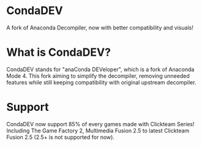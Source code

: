 # CondaDEV
A fork of Anaconda Decompiler, now with better compatibility and visuals!

# What is CondaDEV?
CondaDEV stands for "anaConda DEVeloper", which is a fork of Anaconda Mode 4. This fork aiming to simplify the decompiler, removing unneeded features while still keeping compatibility with original upstream decompiler.

# Support
CondaDEV now support 85% of every games made with Clickteam Series! Including The Game Factory 2, Multimedia Fusion 2.5 to latest Clickteam Fusion 2.5 (2.5+ is not supported for now).

